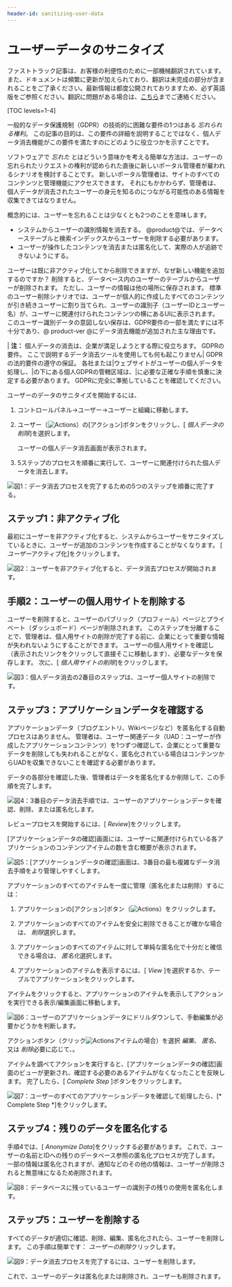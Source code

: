 ```yaml
---
header-id: sanitizing-user-data
---
```


# ユーザーデータのサニタイズ

<p class="alert alert-info"><span class="wysiwyg-color-blue120">ファストトラック記事は、お客様の利便性のために一部機械翻訳されています。また、ドキュメントは頻繁に更新が加えられており、翻訳は未完成の部分が含まれることをご了承ください。最新情報は都度公開されておりますため、必ず英語版をご参照ください。翻訳に問題がある場合は、<a href="mailto:support-content-jp@liferay.com">こちら</a>までご連絡ください。</span></p>

[TOC levels=1-4]

一般的なデータ保護規制（GDPR）の技術的に困難な要件の1つはある *忘れられる権利*。 この記事の目的は、この要件の詳細を説明することではなく、個人データ消去機能がこの要件を満たすのにどのように役立つかを示すことです。

ソフトウェアで *忘れた* とはどういう意味かを考える簡単な方法は、ユーザーの忘れられたリクエストの権利が認められた直後に新しいポータル管理者が雇われるシナリオを検討することです。 新しいポータル管理者は、サイトのすべてのコンテンツと管理機能にアクセスできます。 それにもかかわらず、管理者は、個人データが消去されたユーザーの身元を知るのにつながる可能性のある情報を収集できてはなりません。

概念的には、ユーザーを忘れることは少なくとも2つのことを意味します。

  - システムからユーザーの識別情報を消去する。 @product@では、データベーステーブルと検索インデックスからユーザーを削除する必要があります。
  - ユーザーが操作したコンテンツを消去または匿名化して、実際の人が追跡できないようにする。

ユーザーは既に非アクティブ化してから削除できますが、なぜ新しい機能を追加するのですか？ 削除すると、データベース内のユーザーのテーブルからユーザーが削除されます。 ただし、ユーザーの情報は他の場所に保存されます。 標準のユーザー削除シナリオでは、ユーザーが個人的に作成したすべてのコンテンツが引き続きユーザーに割り当てられ、ユーザーの識別子（ユーザーIDとユーザー名）が、ユーザーに関連付けられたコンテンツの横にあるUIに表示されます。 このユーザー識別データの意図しない保存は、GDPR要件の一部を満たすには不十分であり、@ product-ver @にデータ消去機能が追加された主な理由です。

| **注：** 個人データの消去は、企業が満足しようとする際に役立ちます。 GDPRの要件。 ここで説明するデータ消去ツールを使用しても何も起こりません| GDPRの法的要件の遵守の保証。 各社または|ウェブサイトがユーザーの個人データを処理し、|の下にある個人GDPRの管轄区域は、|に必要な正確な手順を慎重に決定する必要があります。 GDPRに完全に準拠していることを確認してください。

ユーザーのデータのサニタイズを開始するには、

1.  コントロールパネル→ユーザー→ユーザーと組織に移動します。

2.  ユーザー（![Actions](../../../images/icon-actions.png)）の[アクション]ボタンをクリックし、[ *個人データの削除*]を選択します。

    ユーザーの個人データ消去画面が表示されます。

3.  5ステップのプロセスを順番に実行して、ユーザーに関連付けられた個人データを消去します。

![図1：データ消去プロセスを完了するための5つのステップを順番に完了する。](../../../images/users-data-erasure.png)

## ステップ1：非アクティブ化

最初にユーザーを非アクティブ化すると、システムからユーザーをサニタイズしているときに、ユーザーが追加のコンテンツを作成することがなくなります。 [ *ユーザー*アクティブ化]をクリックします。

![図2：ユーザーを非アクティブ化すると、データ消去プロセスが開始されます。](../../../images/users-data-erasure3.png)

## 手順2：ユーザーの個人用サイトを削除する

ユーザーを削除すると、ユーザーのパブリック（プロフィール）ページとプライベート（ダッシュボード）ページが削除されます。 このステップを分離することで、管理者は、個人用サイトの削除が完了する前に、企業にとって重要な情報が失われないようにすることができます。 ユーザーの個人用サイトを確認し（表示されたリンクをクリックして直接そこに移動します）、必要なデータを保存します。 次に、[ *個人用サイトの削除*]をクリックします。

![図3：個人データ消去の2番目のステップは、ユーザー個人サイトの削除です。](../../../images/users-data-erasure1.png)

## ステップ3：アプリケーションデータを確認する

アプリケーションデータ（ブログエントリ、Wikiページなど）を匿名化する自動プロセスはありません。 管理者は、ユーザー関連データ（UAD：ユーザーが作成したアプリケーションコンテンツ）を1つずつ確認して、企業にとって重要なデータを削除しても失われることがなく、匿名化されている場合はコンテンツからUADを収集できないことを確認する必要があります。

データの各部分を確認した後、管理者はデータを匿名化するか削除して、この手順を完了します。

![図4：3番目のデータ消去手順では、ユーザーのアプリケーションデータを確認、削除、または匿名化します。](../../../images/users-data-erasure2.png)

レビュープロセスを開始するには、[ *Review*]をクリックします。

[アプリケーションデータの確認]画面には、ユーザーに関連付けられている各アプリケーションのコンテンツアイテムの数を含む概要が表示されます。

![図5：[アプリケーションデータの確認]画面は、3番目の最も複雑なデータ消去手順をより管理しやすくします。](../../../images/users-app-data-review.png)

アプリケーションのすべてのアイテムを一度に管理（匿名化または削除）するには：

1.  アプリケーションの[アクション]ボタン（![Actions](../../../images/icon-actions.png)）をクリックします。

2.  アプリケーションのすべてのアイテムを安全に削除できることが確かな場合は、 *削除*選択します。

3.  アプリケーションのすべてのアイテムに対して単純な匿名化で十分だと確信できる場合は、 *匿名化*選択します。

4.  アプリケーションのアイテムを表示するには、[ *View* ]を選択するか、テーブルでアプリケーションをクリックします。

アイテムをクリックすると、アプリケーションのアイテムを表示してアクションを実行できる表示/編集画面に移動します。

![図6：ユーザーのアプリケーションデータにドリルダウンして、手動編集が必要かどうかを判断します。](../../../images/users-item-data-review.png)

アクションボタン（クリック![Actions](../../../images/icon-actions.png)アイテムの場合）を選択 *編集*、 *匿名*、又は *削除*必要に応じて、。

アイテムを調べてアクションを実行すると、[アプリケーションデータの確認]画面のビューが更新され、確認する必要のあるアイテムがなくなったことを反映します。 完了したら、[ *Complete Step* ]ボタンをクリックします。

![図7：ユーザーのすべてのアプリケーションデータを確認して処理したら、[* Complete Step *]をクリックします。](../../../images/users-data-review-complete.png)

## ステップ4：残りのデータを匿名化する

手順4では、[ *Anonymize Data*]をクリックする必要があります。 これで、ユーザーの名前とIDへの残りのデータベース参照の匿名化プロセスが完了します。 一部の情報は匿名化されますが、通知などのその他の情報は、ユーザーが削除されると無意味になるため削除されます。

![図8：データベースに残っているユーザーの識別子の残りの使用を匿名化します。](../../../images/users-data-erasure4.png)

## ステップ5：ユーザーを削除する

すべてのデータが適切に確認、削除、編集、匿名化されたら、ユーザーを削除します。 この手順は簡単です： *ユーザーの削除*クリックします。

![図9：データ消去プロセスを完了するには、ユーザーを削除します。](../../../images/users-data-erasure5.png)

これで、ユーザーのデータは匿名化または削除され、ユーザーも削除されます。
